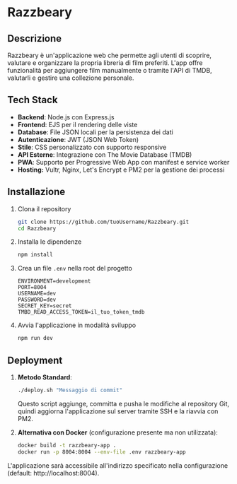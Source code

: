 # Razzbeary

## Descrizione

Razzbeary è un'applicazione web che permette agli utenti di scoprire, valutare e organizzare la propria libreria di film preferiti. L'app offre funzionalità per aggiungere film manualmente o tramite l'API di TMDB, valutarli e gestire una collezione personale.

## Tech Stack

- **Backend**: Node.js con Express.js
- **Frontend**: EJS per il rendering delle viste
- **Database**: File JSON locali per la persistenza dei dati
- **Autenticazione**: JWT (JSON Web Token)
- **Stile**: CSS personalizzato con supporto responsive
- **API Esterne**: Integrazione con The Movie Database (TMDB)
- **PWA**: Supporto per Progressive Web App con manifest e service worker
- **Hosting:** Vultr, Nginx, Let's Encrypt e PM2 per la gestione dei processi

## Installazione

1. Clona il repository

   ```bash
   git clone https://github.com/tuoUsername/Razzbeary.git
   cd Razzbeary
   ```

2. Installa le dipendenze

   ```bash
   npm install
   ```

3. Crea un file `.env` nella root del progetto

   ```
   ENVIRONMENT=development
   PORT=8004
   USERNAME=dev
   PASSWORD=dev
   SECRET_KEY=secret
   TMBD_READ_ACCESS_TOKEN=il_tuo_token_tmdb
   ```

4. Avvia l'applicazione in modalità sviluppo
   ```bash
   npm run dev
   ```

## Deployment

1. **Metodo Standard**:

   ```bash
   ./deploy.sh "Messaggio di commit"
   ```

   Questo script aggiunge, committa e pusha le modifiche al repository Git, quindi aggiorna l'applicazione sul server tramite SSH e la riavvia con PM2.

2. **Alternativa con Docker** (configurazione presente ma non utilizzata):
   ```bash
   docker build -t razzbeary-app .
   docker run -p 8004:8004 --env-file .env razzbeary-app
   ```

L'applicazione sarà accessibile all'indirizzo specificato nella configurazione (default: http://localhost:8004).
